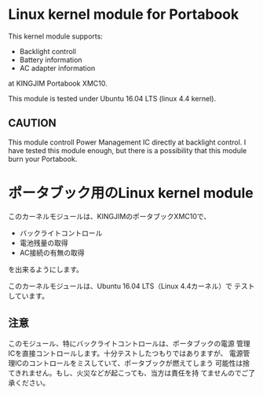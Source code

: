 # Linux kernel module for Portabook

This kernel module supports:

  * Backlight controll
  * Battery information
  * AC adapter information

at KINGJIM Portabook XMC10.

This module is tested under Ubuntu 16.04 LTS (linux 4.4 kernel).

## CAUTION

This module controll Power Management IC directly at backlight
control.  I have tested this module enough, but there is a
possibility that this module burn your Portabook.

# ポータブック用のLinux kernel module

このカーネルモジュールは、KINGJIMのポータブックXMC10で、

  * バックライトコントロール
  * 電池残量の取得
  * AC接続の有無の取得

を出来るようにします。

このカーネルモジュールは、Ubuntu 16.04 LTS（Linux 4.4カーネル）で
テストしています。

## 注意

このモジュール、特にバックライトコントロールは、ポータブックの電源
管理ICを直接コントロールします。十分テストしたつもりではありますが、
電源管理ICのコントロールをミスしていて、ポータブックが燃えてしまう
可能性は捨てきれません。もし、火災などが起こっても、当方は責任を持
てませんのでご了承ください。
